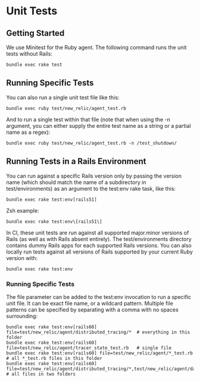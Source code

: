 # Unit Tests

## Getting Started

We use Minitest for the Ruby agent.  The following command runs the unit tests without Rails:

    bundle exec rake test

## Running Specific Tests

You can also run a single unit test file like this:

    bundle exec ruby test/new_relic/agent_test.rb

And to run a single test within that file (note that when using the -n argument, you can either supply the entire test name as a string or a partial name as a regex):

    bundle exec ruby test/new_relic/agent_test.rb -n /test_shutdown/

## Running Tests in a Rails Environment

You can run against a specific Rails version only by passing the version name (which should match the name of a subdirectory in test/environments) as an argument to the test:env rake task, like this:

    bundle exec rake test:env[rails51]

Zsh example:

    bundle exec rake test:env\[rails51\]

In CI, these unit tests are run against all supported major.minor versions of Rails (as well as with Rails absent entirely). The test/environments directory contains dummy Rails apps for each supported Rails versions. You can also locally run tests against all versions of Rails supported by your current Ruby version with:

    bundle exec rake test:env

### Running Specific Tests

The file parameter can be added to the test:env invocation to run a specific unit file.  It can be exact file name, or a wildcard pattern.  Multiple file patterns can be specified by separating with a comma with no spaces surrounding:

    bundle exec rake test:env[rails60] file=test/new_relic/agent/distributed_tracing/*  # everything in this folder
    bundle exec rake test:env[rails60] file=test/new_relic/agent/tracer_state_test.rb   # single file
    bundle exec rake test:env[rails60] file=test/new_relic/agent/*_test.rb              # all *_test.rb files in this folder
    bundle exec rake test:env[rails60] file=test/new_relic/agent/distributed_tracing/*,test/new_relic/agent/datastores/*  # all files in two folders
